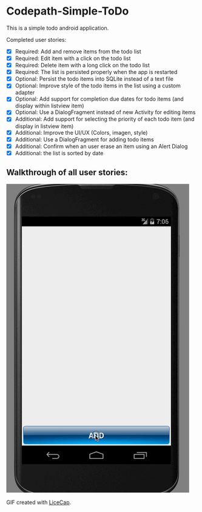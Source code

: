 Codepath-Simple-ToDo
====================
This is a simple todo android application.

Completed user stories:

 * [x] Required:   Add and remove items from the todo list
 * [x] Required:   Edit item with a click on the todo list
 * [x] Required:   Delete item with a long click on the todo list
 * [x] Required:   The list is persisted properly when the app is restarted
 * [x] Optional:   Persist the todo items into SQLite instead of a text file
 * [x] Optional:   Improve style of the todo items in the list using a custom adapter
 * [x] Optional:   Add support for completion due dates for todo items (and display within listview item)
 * [x] Optional:   Use a DialogFragment instead of new Activity for editing items
 * [x] Additional: Add support for selecting the priority of each todo item (and display in listview item)
 * [x] Additional: Improve the UI/UX (Colors, imagen, style)
 * [x] Additional: Use a DialogFragment for adding todo items
 * [x] Additional: Confirm when an user erase an item using an Alert Dialog
 * [x] Additional: the list is sorted by date

## Walkthrough of all user stories:

![Video Walkthrough](Todosimpleapp.gif)

GIF created with [LiceCap](http://www.cockos.com/licecap/).
